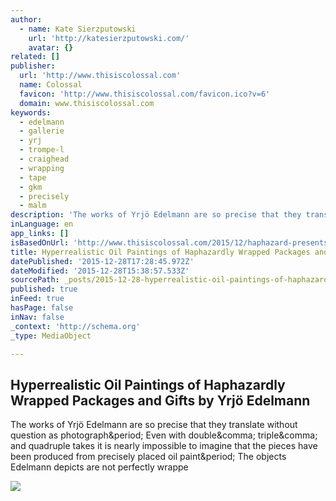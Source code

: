 ```yaml
---
author:
  - name: Kate Sierzputowski
    url: 'http://katesierzputowski.com/'
    avatar: {}
related: []
publisher:
  url: 'http://www.thisiscolossal.com'
  name: Colossal
  favicon: 'http://www.thisiscolossal.com/favicon.ico?v=6'
  domain: www.thisiscolossal.com
keywords:
  - edelmann
  - gallerie
  - yrj
  - trompe-l
  - craighead
  - wrapping
  - tape
  - gkm
  - precisely
  - malm
description: 'The works of Yrjö Edelmann are so precise that they translate without question as photograph. Even with double, triple, and quadruple takes it is nearly impossible to imagine that the pieces have been produced from precisely placed oil paint. The objects Edelmann depicts are not perfectly wrappe'
inLanguage: en
app_links: []
isBasedOnUrl: 'http://www.thisiscolossal.com/2015/12/haphazard-presents-yrjo-edelmann/?utm_source=feedburner&utm_medium=feed&utm_campaign=Feed%3A+colossal+%28Colossal%29'
title: Hyperrealistic Oil Paintings of Haphazardly Wrapped Packages and Gifts by Yrjö Edelmann
datePublished: '2015-12-28T17:28:45.972Z'
dateModified: '2015-12-28T15:38:57.533Z'
sourcePath: _posts/2015-12-28-hyperrealistic-oil-paintings-of-haphazardly-wrapped-packages.md
published: true
inFeed: true
hasPage: false
inNav: false
_context: 'http://schema.org'
_type: MediaObject

---
```

<article style=""><h1>Hyperrealistic Oil Paintings of Haphazardly Wrapped Packages and Gifts by Yrjö Edelmann</h1><p>The works of Yrjö Edelmann are so precise that they translate without question as photograph&amp;period; Even with double&amp;comma; triple&amp;comma; and quadruple takes it is nearly impossible to imagine that the pieces have been produced from precisely placed oil paint&amp;period; The objects Edelmann depicts are not perfectly wrappe</p><img src="http://www.thisiscolossal.com/wp-content/uploads/2015/12/paper-og-1.jpg" /></article>